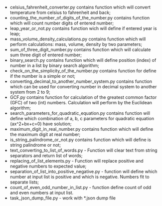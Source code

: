 - celsius_fahrenheit_converter.py contains function which will convert temperature from celsius to fahrenheit and back;
- counting_the_number_of_digits_of_the_number.py contains function which will count number digits of entered number;
- leap_year_or_not.py contains function wich will define if entered year is leap;
- mass_volume_density_calculations.py contains function which will perform calculations: mass, volume, density by two parameters;
- sum_of_three_digit_number.py contains function which will calculate sum three digit of entered number;
- binary_search.py contains function which will define position (index) of number in a list by binary search algorithm;
- check_on_the_simplicity_of_the_number.py contains function for define if the number is a simple or not;
- converting_decimal_to_another_number_system.py contains function which can be used for converting number in decimal system to      another system from 2 to 9;
- GCF.py contains function for calculation of the greatest common factor (GFC) of two (int) numbers. Calculation will perform by the Euclidean algorithm;
- search_parameters_for_quadratic_equation.py contains function will define which combination of a, b, c parameters for quadratic equation (ax^2+bx+c=0) have solution;
- maximum_digit_in_real_number.py contains function which will define the maximum digit at real number;
- is_string_palindrome_or_not.py contains function which will define is string palindrome or not;
- text_converting_to_list_of_words.py - Function will clear text from string separators and return list of words;
- replacing_of_list_elements.py - Function will replace positive and negative numbers to expected value;
- separation_of_list_into_positive_negative.py - function will define which number at input list is positive and which is negative. Numbers fit to separate lists;
- count_of_even_odd_number_in_list.py - function define count of odd and even numbers at input list.
- task_json_dump_file.py - work with *.json dump file
